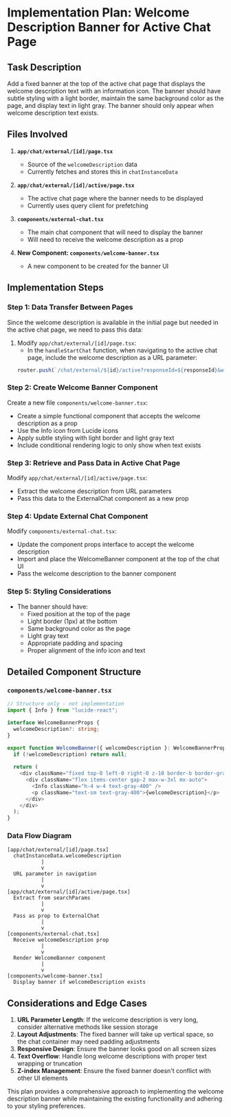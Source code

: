 # Implementation Plan: Welcome Description Banner for Active Chat Page

## Task Description
Add a fixed banner at the top of the active chat page that displays the welcome description text with an information icon. The banner should have subtle styling with a light border, maintain the same background color as the page, and display text in light gray. The banner should only appear when welcome description text exists.

## Files Involved

1. **`app/chat/external/[id]/page.tsx`**
   - Source of the `welcomeDescription` data
   - Currently fetches and stores this in `chatInstanceData`

2. **`app/chat/external/[id]/active/page.tsx`**
   - The active chat page where the banner needs to be displayed
   - Currently uses query client for prefetching

3. **`components/external-chat.tsx`**
   - The main chat component that will need to display the banner
   - Will need to receive the welcome description as a prop

4. **New Component: `components/welcome-banner.tsx`**
   - A new component to be created for the banner UI

## Implementation Steps

### Step 1: Data Transfer Between Pages
Since the welcome description is available in the initial page but needed in the active chat page, we need to pass this data:

1. Modify `app/chat/external/[id]/page.tsx`:
   - In the `handleStartChat` function, when navigating to the active chat page, include the welcome description as a URL parameter:
   ```typescript
   router.push(`/chat/external/${id}/active?responseId=${responseId}&welcomeDesc=${encodeURIComponent(chatInstanceData?.welcomeDescription || '')}`);
   ```

### Step 2: Create Welcome Banner Component
Create a new file `components/welcome-banner.tsx`:
- Create a simple functional component that accepts the welcome description as a prop
- Use the Info icon from Lucide icons
- Apply subtle styling with light border and light gray text
- Include conditional rendering logic to only show when text exists

### Step 3: Retrieve and Pass Data in Active Chat Page
Modify `app/chat/external/[id]/active/page.tsx`:
- Extract the welcome description from URL parameters
- Pass this data to the ExternalChat component as a new prop

### Step 4: Update External Chat Component
Modify `components/external-chat.tsx`:
- Update the component props interface to accept the welcome description
- Import and place the WelcomeBanner component at the top of the chat UI
- Pass the welcome description to the banner component

### Step 5: Styling Considerations
- The banner should have:
  - Fixed position at the top of the page
  - Light border (1px) at the bottom
  - Same background color as the page
  - Light gray text
  - Appropriate padding and spacing
  - Proper alignment of the info icon and text

## Detailed Component Structure

### `components/welcome-banner.tsx`
```typescript
// Structure only - not implementation
import { Info } from "lucide-react";

interface WelcomeBannerProps {
  welcomeDescription?: string;
}

export function WelcomeBanner({ welcomeDescription }: WelcomeBannerProps) {
  if (!welcomeDescription) return null;
  
  return (
    <div className="fixed top-0 left-0 right-0 z-10 border-b border-gray-200 bg-[inherit] py-2 px-4">
      <div className="flex items-center gap-2 max-w-3xl mx-auto">
        <Info className="h-4 w-4 text-gray-400" />
        <p className="text-sm text-gray-400">{welcomeDescription}</p>
      </div>
    </div>
  );
}
```

### Data Flow Diagram
```
[app/chat/external/[id]/page.tsx]
  chatInstanceData.welcomeDescription
           |
           v
  URL parameter in navigation
           |
           v
[app/chat/external/[id]/active/page.tsx]
  Extract from searchParams
           |
           v
  Pass as prop to ExternalChat
           |
           v
[components/external-chat.tsx]
  Receive welcomeDescription prop
           |
           v
  Render WelcomeBanner component
           |
           v
[components/welcome-banner.tsx]
  Display banner if welcomeDescription exists
```

## Considerations and Edge Cases

1. **URL Parameter Length**: If the welcome description is very long, consider alternative methods like session storage
2. **Layout Adjustments**: The fixed banner will take up vertical space, so the chat container may need padding adjustments
3. **Responsive Design**: Ensure the banner looks good on all screen sizes
4. **Text Overflow**: Handle long welcome descriptions with proper text wrapping or truncation
5. **Z-index Management**: Ensure the fixed banner doesn't conflict with other UI elements

This plan provides a comprehensive approach to implementing the welcome description banner while maintaining the existing functionality and adhering to your styling preferences.
